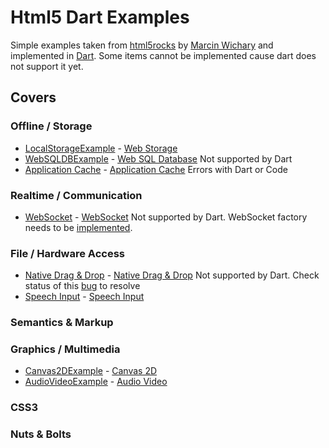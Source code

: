 Html5 Dart Examples
===================

Simple examples taken from [html5rocks](http://slides.html5rocks.com/) by [Marcin Wichary](http://slides.html5rocks.com/disclaimer.html) and implemented in [Dart](http://www.dartlang.org/). 
Some items cannot be implemented cause dart does not support it yet. 

Covers
------

### Offline / Storage
* [LocalStorageExample](https://github.com/financeCoding/Html5DartExamples/tree/master/LocalStorageExample) - [Web Storage](http://slides.html5rocks.com/#web-storage)  
* [WebSQLDBExample](https://github.com/financeCoding/Html5DartExamples/tree/master/WebSQLDBExample) - [Web SQL Database](http://slides.html5rocks.com/#web-sql-db) Not supported by Dart
* [Application Cache](https://github.com/financeCoding/Html5DartExamples/tree/master/ApplicationCacheExample) - [Application Cache](http://slides.html5rocks.com/#app-cache) Errors with Dart or Code

### Realtime / Communication
* [WebSocket](https://github.com/financeCoding/Html5DartExamples/tree/master/WebSocketsExample) - [WebSocket](http://slides.html5rocks.com/#web-sockets) Not supported by Dart. WebSocket factory needs to be [implemented](http://code.google.com/p/dart/issues/detail?id=553).

### File / Hardware Access
* [Native Drag & Drop](https://github.com/financeCoding/Html5DartExamples/tree/master/NativeDragAndDropExample) - [Native Drag & Drop](http://slides.html5rocks.com/#drag-and-drop) Not supported by Dart. Check status of this [bug](http://code.google.com/p/dart/issues/detail?id=538) to resolve
* [Speech Input](https://github.com/financeCoding/Html5DartExamples/tree/master/SpeechInputExample) - [Speech Input](http://slides.html5rocks.com/#speech-input)

### Semantics & Markup

### Graphics / Multimedia
* [Canvas2DExample](https://github.com/financeCoding/Html5DartExamples/tree/master/Canvas2DExample) - [Canvas 2D](http://slides.html5rocks.com/#canvas-2d)
* [AudioVideoExample](https://github.com/financeCoding/Html5DartExamples/tree/master/AudioVideoExample) - [Audio Video](http://slides.html5rocks.com/#video-audio)

### CSS3

### Nuts & Bolts
